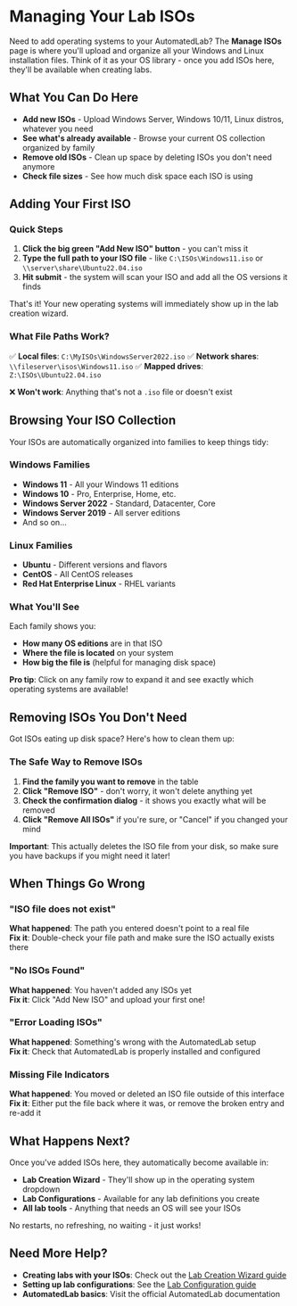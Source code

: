 # Managing Your Lab ISOs

Need to add operating systems to your AutomatedLab? The **Manage ISOs** page is where you'll upload and organize all your Windows and Linux installation files. Think of it as your OS library - once you add ISOs here, they'll be available when creating labs.

## What You Can Do Here

- **Add new ISOs** - Upload Windows Server, Windows 10/11, Linux distros, whatever you need
- **See what's already available** - Browse your current OS collection organized by family
- **Remove old ISOs** - Clean up space by deleting ISOs you don't need anymore
- **Check file sizes** - See how much disk space each ISO is using

## Adding Your First ISO

### Quick Steps

1. **Click the big green "Add New ISO" button** - you can't miss it
2. **Type the full path to your ISO file** - like `C:\ISOs\Windows11.iso` or `\\server\share\Ubuntu22.04.iso`
3. **Hit submit** - the system will scan your ISO and add all the OS versions it finds

That's it! Your new operating systems will immediately show up in the lab creation wizard.

### What File Paths Work?

✅ **Local files**: `C:\MyISOs\WindowsServer2022.iso`
✅ **Network shares**: `\\fileserver\isos\Windows11.iso` 
✅ **Mapped drives**: `Z:\ISOs\Ubuntu22.04.iso`

❌ **Won't work**: Anything that's not a `.iso` file or doesn't exist

## Browsing Your ISO Collection

Your ISOs are automatically organized into families to keep things tidy:

### Windows Families

- **Windows 11** - All your Windows 11 editions
- **Windows 10** - Pro, Enterprise, Home, etc.
- **Windows Server 2022** - Standard, Datacenter, Core
- **Windows Server 2019** - All server editions
- And so on...

### Linux Families  

- **Ubuntu** - Different versions and flavors
- **CentOS** - All CentOS releases
- **Red Hat Enterprise Linux** - RHEL variants

### What You'll See

Each family shows you:

- **How many OS editions** are in that ISO
- **Where the file is located** on your system
- **How big the file is** (helpful for managing disk space)

**Pro tip**: Click on any family row to expand it and see exactly which operating systems are available!

## Removing ISOs You Don't Need

Got ISOs eating up disk space? Here's how to clean them up:

### The Safe Way to Remove ISOs

1. **Find the family you want to remove** in the table
2. **Click "Remove ISO"** - don't worry, it won't delete anything yet
3. **Check the confirmation dialog** - it shows you exactly what will be removed
4. **Click "Remove All ISOs"** if you're sure, or "Cancel" if you changed your mind

**Important**: This actually deletes the ISO file from your disk, so make sure you have backups if you might need it later!

## When Things Go Wrong

### "ISO file does not exist"

**What happened**: The path you entered doesn't point to a real file  
**Fix it**: Double-check your file path and make sure the ISO actually exists there

### "No ISOs Found" 

**What happened**: You haven't added any ISOs yet  
**Fix it**: Click "Add New ISO" and upload your first one!

### "Error Loading ISOs"

**What happened**: Something's wrong with the AutomatedLab setup  
**Fix it**: Check that AutomatedLab is properly installed and configured

### Missing File Indicators

**What happened**: You moved or deleted an ISO file outside of this interface  
**Fix it**: Either put the file back where it was, or remove the broken entry and re-add it

## What Happens Next?

Once you've added ISOs here, they automatically become available in:

- **Lab Creation Wizard** - They'll show up in the operating system dropdown
- **Lab Configurations** - Available for any lab definitions you create
- **All lab tools** - Anything that needs an OS will see your ISOs

No restarts, no refreshing, no waiting - it just works!

## Need More Help?

- **Creating labs with your ISOs**: Check out the [Lab Creation Wizard guide](./Definitions.md)
- **Setting up lab configurations**: See the [Lab Configuration guide](./Configurations.md)  
- **AutomatedLab basics**: Visit the official AutomatedLab documentation
